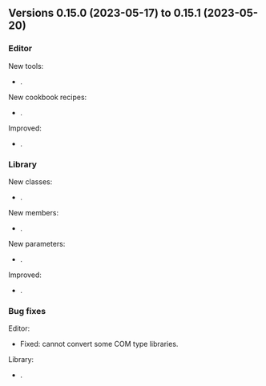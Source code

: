 ## Versions 0.15.0 (2023-05-17) to 0.15.1 (2023-05-20)

### Editor
New tools:
- .

New cookbook recipes:
- .

Improved:
- .

### Library
New classes:
- .

New members:
- .

New parameters:
- .

Improved:
- .

### Bug fixes

Editor:
- Fixed: cannot convert some COM type libraries.

Library:
- .
